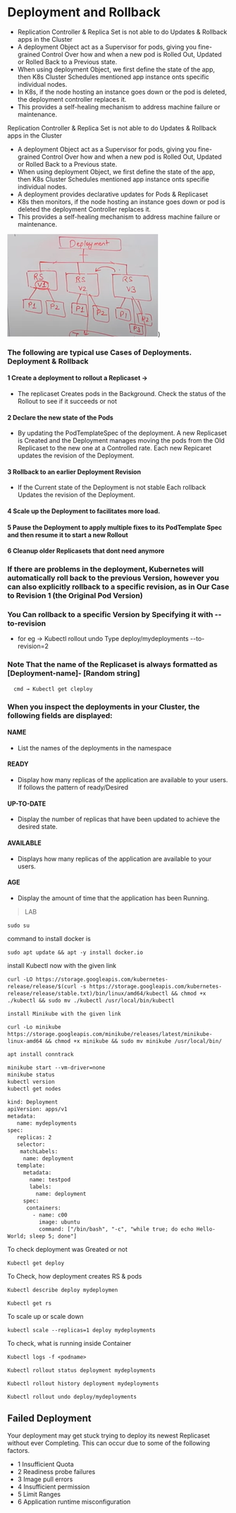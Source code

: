# Deployment and Rollback

  - Replication Controller & Replica Set is not able to do Updates & Rollback apps in the Cluster
  - A deployment Object act as a Supervisor for pods, giving you fine-grained Control Over how and when a new pod is Rolled Out, Updated or Rolled Back to a Previous state.
  - When using deployment Object, we first define the state of the app, then K8s Cluster Schedules mentioned app instance onts specific individual nodes.
  - In K8s, if the node hosting an instance goes down or the pod is deleted, the deployment controller replaces it.
  - This provides a self-healing mechanism to address machine failure or maintenance.


Replication Controller & Replica Set is not able to do Updates & Rollback apps in the Cluster 
  - A deployment Object act as a Supervisor for pods, giving you fine-grained Control Over how and when a new pod is Rolled Out, Updated or Rolled Back to a Previous     state.
  -  When using deployment Object, we first define the state of the app, then K8s Cluster Schedules mentioned app instance onts specifie individual nodes.
  -  A deployment provides declarative updates for Pods & Replicaset
  -  K8s then monitors, if the node hosting an instance goes down or pod is deleted the deployment Controller replaces it. 
  -  This provides a self-healing mechanism to address machine failure or maintenance.

![alt text](https://github.com/cknitin/kubernetes/blob/main/images/Deployment%20and%20rollback%20-5.png))

### The following are typical use Cases of Deployments. Deployment & Rollback 
#### 1 Create a deployment to rollout a Replicaset →
  - The replicaset Creates pods in the Background. Check the status of the Rollout to see if it succeeds or not
#### 2 Declare the new state of the Pods 
  - By updating the PodTemplateSpec of the deployment. A new Replicaset is Created and the Deployment manages moving the pods from the Old Replicaset to the new one at a Controlled rate. Each new Repicaret updates the revision of the Deployment. 
#### 3 Rollback to an earlier Deployment Revision 
  - If the Current state of the Deployment is not stable Each rollback Updates the revision of the Deployment. 
#### 4 Scale up the Deployment to facilitates more load. 
#### 5 Pause the Deployment to apply multiple fixes to its PodTemplate Spec and then resume it to start a new Rollout 
#### 6 Cleanup older Replicasets that dont need anymore

### If there are problems in the deployment, Kubernetes will automatically roll back to the previous Version, however you can also explicitly rollback to a     specific revision, as in Our Case to Revision 1 (the Original Pod Version)

### You Can rollback to a specific Version by Specifying it with --to-revision
  - for eg → Kubectl rollout undo Type deploy/mydeployments --to-revision=2

### Note That the name of the Replicaset is always formatted as [Deployment-name]- [Random string]
```
  cmd → Kubectl get cleploy
```

### When you inspect the deployments in your Cluster, the following fields are displayed:

#### NAME 
  - List the names of the deployments in the namespace
#### READY 
  - Display how many replicas of the application are available to your users. If follows the pattern of ready/Desired 
#### UP-TO-DATE 
  - Display the number of replicas that have been updated to achieve the desired state. 
#### AVAILABLE 
  - Displays how many replicas of the application are available to your users. 
#### AGE 
  - Display the amount of time that the application has been Running.


> LAB 

```
sudo su
```

command to install docker is

```
sudo apt update && apt -y install docker.io
```

install Kubectl now with the given link

```
curl -LO https://storage.googleapis.com/kubernetes-release/release/$(curl -s https://storage.googleapis.com/kubernetes-release/release/stable.txt)/bin/linux/amd64/kubectl && chmod +x ./kubectl && sudo mv ./kubectl /usr/local/bin/kubectl
```

```
install Minikube with the given link
```

```
curl -Lo minikube https://storage.googleapis.com/minikube/releases/latest/minikube-linux-amd64 && chmod +x minikube && sudo mv minikube /usr/local/bin/
```

```
apt install conntrack
```

```
minikube start --vm-driver=none
minikube status
kubectl version
kubectl get nodes
```

```
kind: Deployment
apiVersion: apps/v1
metadata:
   name: mydeployments
spec:
   replicas: 2
   selector:     
    matchLabels:
     name: deployment
   template:
     metadata:
       name: testpod
       labels:
         name: deployment
     spec:
      containers:
        - name: c00
          image: ubuntu
          command: ["/bin/bash", "-c", "while true; do echo Hello-World; sleep 5; done"]

```

To check deployment was Greated or not 
```
Kubectl get deploy
```
 
To Check, how deployment creates RS & pods
```
Kubectl describe deploy mydeploymen
``` 
```
Kubectl get rs 
```
To scale up or scale down 
```
kubectl scale --replicas=1 deploy mydeployments
```

To check, what is running inside Container 
```
Kubectl logs -f <podname>
```
``` 
Kubectl rollout status deployment mydeployments
```
``` 
Kubectl rollout history deployment mydeployments
```
``` 
Kubectl rollout undo deploy/mydeployments
```

## Failed Deployment 
Your deployment may get stuck trying to deploy its newest Replicaset without ever Completing. This can occur due to some of the following factors. 
- 1 Insufficient Quota 
- 2 Readiness probe failures 
- 3 Image pull errors 
- 4 Insufficient permission 
- 5 Limit Ranges 
- 6 Application runtime misconfiguration




